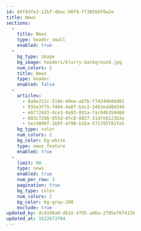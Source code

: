 ```yaml
---
id: 84f83fe2-12b7-4bec-b0f9-f730268f9a2e
title: News
sections:
  -
    title: News
    type: header_small
    enabled: true
  -
    bg_type: image
    bg_image: headers/blurry-background.jpg
    num_colors: 2
    title: News
    type: header
    enabled: false
  -
    articles:
      - 0a9e212c-518e-49ee-a87b-f7434960dd01
      - 935e3ff5-7404-4a8f-b3c2-3453edd0d348
      - e6f726d3-dce3-4a93-891a-7ac04b35948d
      - 083c72b6-655d-4fc8-8827-31d7e6123b2e
      - 5ec9896f-169f-4790-b16a-571785f81fe5
    bg_type: color
    num_colors: 2
    bg_color: bg-white
    type: news_feature
    enabled: true
  -
    limit: 90
    type: news
    enabled: true
    num_per_row: 3
    pagination: true
    bg_type: color
    num_colors: 2
    bg_color: bg-gray-200
    exclude: true
updated_by: dcd190a9-db32-4705-ad6a-2795ef6f415b
updated_at: 1622673704
---
```

